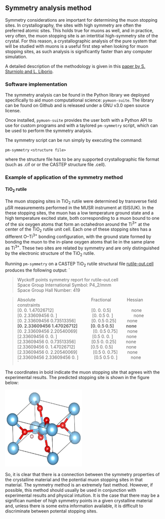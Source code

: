 ## Symmetry analysis method

Symmetry considerations are important for determining the muon stopping sites. In crystallography, the sites with high symmetry are often the preferred atomic sites. This holds true for muons as well, and in practice, very often, the muon stopping site is an intertitial high-symmetry site of the crystal. For this reason, a crystallographic analysis of the pure system that will be studied with muons is a useful first step when looking for muon stopping sites, as such analysis is significantly faster than any computer simulation. 

A detailed description of the methodology is given in this [paper by S. Sturniolo and L. Liborio](https://aip.scitation.org/doi/10.1063/5.0012381). 

### Software implementation

The symmetry analysis can be found in the Python library we deployed specifically to aid muon computational science: `pymuon-suite`. The library can be found on Github and is released under a GNU v3.0 open source license. 

Once installed, `pymuon-suite` provides the user both with a Python API to use for custom programs and with a taylored `pm-symmetry` script,  which can be used to perform the symmetry analysis.

The symmetry script can be run simply by executing the command:

`pm-symmetry` `<structure file>`

where the structure file has to be any supported crystallographic file format (such as .cif or or the CASTEP structure file .cell).  

### Example of application of the symmetry method

#### TiO<sub>2</sub> rutile 

The muon stopping sites in TiO<sub>2</sub> rutile were determined by transverse field μSR measurements performed in the MUSR instrument at ISIS(UK). In the these stopping sites, the muon has a low temperature ground state and a high temperature excited state, both corresponding to a muon bound to one of the six oxygen atoms that form an octahedron around the Ti<sup>3+</sup> at the center of the TiO<sub>2</sub> rutile unit cell. Each one of these stopping sites has a different O–Ti<sup>3+</sup> bonding configuration, with the ground state formed by bonding the muon to the in-plane oxygen atoms that lie in the same plane as Ti<sup>3+</sup>. These two sites are related by symmetry and are only distinguished by the electronic structure of the TiO<sub>2</sub> rutile. 

Running `pm-symmetry` on a CASTEP TiO<sub>2</sub> rutile structural file [rutile-out.cell](/images/rutile-out.cell) produces the following output: 
`
> Wyckoff points symmetry report for rutile-out.cell  
> Space Group International Symbol: P4_2/mnm  
> Space Group Hall Number: 419  

> Absolute                                              Fractional             Hessian constraints  
> [0.         0.         1.47026712]                               [0.  0.  0.5]                 none  
> [0.         2.33609456 0.        ]                             [0.  0.5 0. ]                 none  
> [0.         2.33609456 0.73513356]             [0.   0.5  0.25]         none  
> **[0.         2.33609456 1.47026712]             [0.  0.5 0.5]            none**  
> [0.         2.33609456 2.20540069]             [0.   0.5  0.75]        none  
> [2.33609456 0.         0.        ]                             [0.5 0.  0. ]           none  
> [2.33609456 0.         0.73513356]             [0.5  0.   0.25]        none  
> [2.33609456 0.         1.47026712]             [0.5 0.  0.5]           none  
> [2.33609456 0.         2.20540069]             [0.5  0.   0.75]        none  
> [2.33609456 2.33609456 0.        ]             [0.5 0.5 0. ]           none  
`

The coordinates in bold indicate the muon stopping site that agrees with the experimental results. The predicted stopping site is shown in the figure below:

<img src="/images/rutile_muon.jpg" width="250" height="250" />

So, it is clear that there is a connection between the symmetry properties of the crystalline material and the potential muon stopping sites in that material.  The symmetry method is an extremely fast method.  However, if possible, this method should usually be used in conjunction with experimental results and physical intuition.  It is the case that there may be a significan number of high symmetry points in a given crystalline material and, unless there is some extra information available, it is difficult to discriminate between potental stopping sites. 

